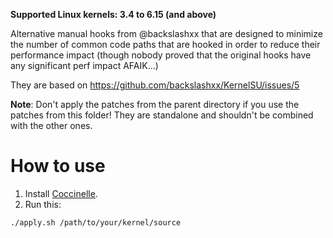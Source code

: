 **Supported Linux kernels: 3.4 to 6.15 (and above)**

Alternative manual hooks from @backslashxx that are designed to minimize the number of common code paths that are hooked in order to reduce their performance impact (though nobody proved that the original hooks have any significant perf impact AFAIK…)

They are based on https://github.com/backslashxx/KernelSU/issues/5

**Note**: Don't apply the patches from the parent directory if you use the patches from this folder! They are standalone and shouldn't be combined with the other ones.

# How to use

1) Install [Coccinelle](https://coccinelle.gitlabpages.inria.fr/website/download.html).
2) Run this:

```sh
./apply.sh /path/to/your/kernel/source
```
